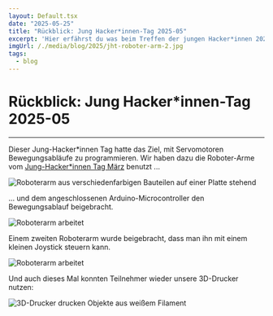 ```yaml
---
layout: Default.tsx
date: "2025-05-25"
title: "Rückblick: Jung Hacker*innen-Tag 2025-05"
excerpt: 'Hier erfährst du was beim Treffen der jungen Hacker*innen 2025-05 passiert ist'
imgUrl: /./media/blog/2025/jht-roboter-arm-2.jpg
tags:
  - blog
---
```


# Rückblick: Jung Hacker*innen-Tag 2025-05


---

Dieser Jung-Hacker*innen Tag hatte das Ziel, mit Servomotoren Bewegungsabläufe zu programmieren. Wir haben dazu die Roboter-Arme vom [Jung-Hacker*innen Tag März](/blog/2025/jht-2025-03/) benutzt ...

![Roboterarm aus verschiedenfarbigen Bauteilen auf einer Platte stehend]( /./media/blog/2025/jht-roboter-arm-2.jpg)

... und dem angeschlossenen Arduino-Microcontroller den Bewegungsablauf beigebracht.

![Roboterarm arbeitet]( /./media/blog/2025/jht-roboter-arm-arbeitet.gif)

Einem zweiten Roboterarm wurde beigebracht, dass man ihn mit einem kleinen Joystick steuern kann.

![Roboterarm arbeitet]( /./media/blog/2025/jht-roboter-arm-ferngesteuert.gif)

Und auch dieses Mal konnten Teilnehmer wieder unsere 3D-Drucker nutzen:

![3D-Drucker drucken Objekte aus weißem Filament]( /./media/blog/2025/jht-drucker-drucken-weisse-dinge.jpg)
